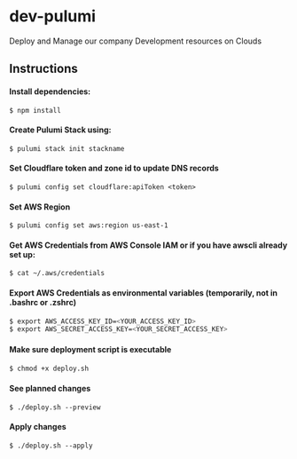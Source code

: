 # dev-pulumi
Deploy and Manage our company Development resources on Clouds

## Instructions
#### Install dependencies:  
```
$ npm install
```

#### Create Pulumi Stack using:  
```
$ pulumi stack init stackname
```

#### Set Cloudflare token and zone id to update DNS records
```
$ pulumi config set cloudflare:apiToken <token>
```

#### Set AWS Region  
```
$ pulumi config set aws:region us-east-1
```

#### Get AWS Credentials from AWS Console IAM or if you have awscli already set up:    
```
$ cat ~/.aws/credentials
```

#### Export AWS Credentials as environmental variables (temporarily, not in .bashrc or .zshrc)  
```bash
$ export AWS_ACCESS_KEY_ID=<YOUR_ACCESS_KEY_ID>
$ export AWS_SECRET_ACCESS_KEY=<YOUR_SECRET_ACCESS_KEY>
```

#### Make sure deployment script is executable
```bash
$ chmod +x deploy.sh
```

#### See planned changes  
```
$ ./deploy.sh --preview 
```

#### Apply changes    
```
$ ./deploy.sh --apply
```